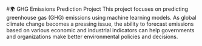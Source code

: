 #🌍 GHG Emissions Prediction Project
This project focuses on predicting greenhouse gas (GHG) emissions using machine learning models. As global climate change becomes a pressing issue, the ability to forecast emissions based on various economic and industrial indicators can help governments and organizations make better environmental policies and decisions.

